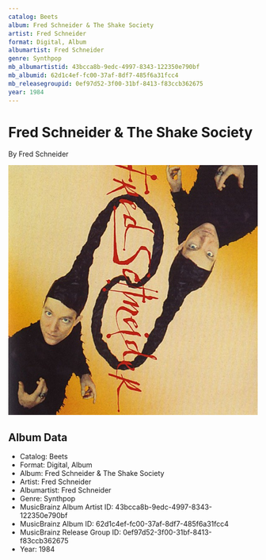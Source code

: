 ```yaml
---
catalog: Beets
album: Fred Schneider & The Shake Society
artist: Fred Schneider
format: Digital, Album
albumartist: Fred Schneider
genre: Synthpop
mb_albumartistid: 43bcca8b-9edc-4997-8343-122350e790bf
mb_albumid: 62d1c4ef-fc00-37af-8df7-485f6a31fcc4
mb_releasegroupid: 0ef97d52-3f00-31bf-8413-f83ccb362675
year: 1984
---
```


# Fred Schneider & The Shake Society

By Fred Schneider

![](../../assets/beetscovers/Fred_Schneider-Fred_Schneider_and_The_Shake_Society.jpg)

## Album Data

- Catalog: Beets
- Format: Digital, Album
- Album: Fred Schneider & The Shake Society
- Artist: Fred Schneider
- Albumartist: Fred Schneider
- Genre: Synthpop
- MusicBrainz Album Artist ID: 43bcca8b-9edc-4997-8343-122350e790bf
- MusicBrainz Album ID: 62d1c4ef-fc00-37af-8df7-485f6a31fcc4
- MusicBrainz Release Group ID: 0ef97d52-3f00-31bf-8413-f83ccb362675
- Year: 1984

